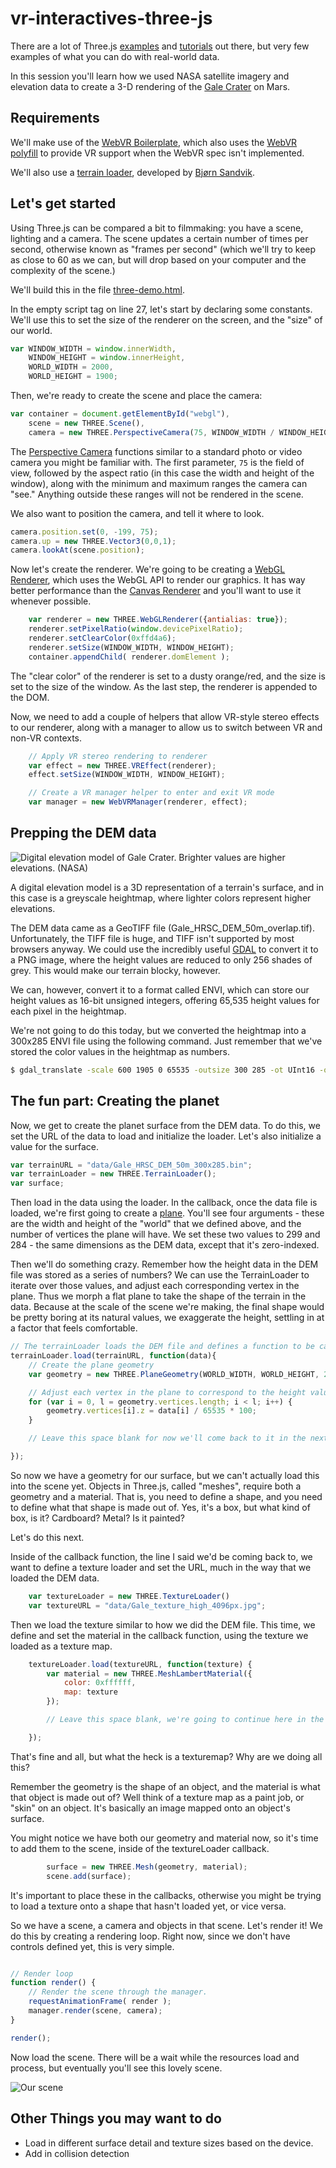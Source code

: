# vr-interactives-three-js
There are a lot of Three.js [examples](http://threejs.org/examples/) and [tutorials](http://learningthreejs.com/) out there, but very few examples of what you can do with real-world data.

In this session you'll learn how we used NASA satellite imagery and elevation data to create a 3-D rendering of the [Gale Crater](http://graphics.latimes.com/mars-gale-crater-vr/) on Mars.

## Requirements
We'll make use of the [WebVR Boilerplate](https://github.com/borismus/webvr-boilerplate), which also uses the [WebVR polyfill](https://github.com/borismus/webvr-polyfill) to provide VR support when the WebVR spec isn't implemented.

We'll also use a [terrain loader](http://blog.thematicmapping.org/2013/10/terrain-building-with-threejs.html), developed by [Bjørn Sandvik](http://blog.thematicmapping.org/).

## Let's get started
Using Three.js can be compared a bit to filmmaking: you have a scene, lighting and a camera. The scene updates a certain number of times per second, otherwise known as "frames per second" (which we'll try to keep as close to 60 as we can, but will drop based on your computer and the complexity of the scene.)

We'll build this in the file [three-demo.html](three-demo.html).

In the empty script tag on line 27, let's start by declaring some constants. We'll use this to set the size of the renderer on the screen, and the "size" of our world.

```javascript
var WINDOW_WIDTH = window.innerWidth,
    WINDOW_HEIGHT = window.innerHeight,
    WORLD_WIDTH = 2000,
    WORLD_HEIGHT = 1900;
```

Then, we're ready to create the scene and place the camera:

```javascript
var container = document.getElementById("webgl"),
    scene = new THREE.Scene(),
    camera = new THREE.PerspectiveCamera(75, WINDOW_WIDTH / WINDOW_HEIGHT, 1, 5000);
```

The [Perspective Camera](http://threejs.org/docs/#Reference/Cameras/PerspectiveCamera) functions similar to a standard photo or video camera you might be familiar with. The first parameter, `75` is the field of view, followed by the aspect ratio (in this case the width and height of the window), along with the minimum and maximum ranges the camera can "see." Anything outside these ranges will not be rendered in the scene.

We also want to position the camera, and tell it where to look.

```javascript
camera.position.set(0, -199, 75);
camera.up = new THREE.Vector3(0,0,1);
camera.lookAt(scene.position);
```

Now let's create the renderer. We're going to be creating a [WebGL Renderer](http://threejs.org/docs/#Reference/Renderers/WebGLRenderer), which uses the WebGL API to render our graphics. It has way better performance than the [Canvas Renderer](http://threejs.org/docs/#Reference/Renderers/CanvasRenderer) and you'll want to use it whenever possible.

```javascript
    var renderer = new THREE.WebGLRenderer({antialias: true});
    renderer.setPixelRatio(window.devicePixelRatio);
    renderer.setClearColor(0xffd4a6);
    renderer.setSize(WINDOW_WIDTH, WINDOW_HEIGHT);
    container.appendChild( renderer.domElement );
```

The "clear color" of the renderer is set to a dusty orange/red, and the size is set to the size of the window. As the last step, the renderer is appended to the DOM.

Now, we need to add a couple of helpers that allow VR-style stereo effects to our renderer, along with a manager to allow us to switch between VR and non-VR contexts.

```javascript
    // Apply VR stereo rendering to renderer
    var effect = new THREE.VREffect(renderer);
    effect.setSize(WINDOW_WIDTH, WINDOW_HEIGHT);

    // Create a VR manager helper to enter and exit VR mode
    var manager = new WebVRManager(renderer, effect);
```

## Prepping the DEM data
![Digital elevation model of Gale Crater. Brighter values are higher elevations. (NASA)](http://www.trbimg.com/img-562bfe79/turbine/la-mars-dem-map-20151024/600 "Digital elevation model of Gale Crater. Brighter values are higher elevations. (NASA)")

A digital elevation model is a 3D representation of a terrain's surface, and in this case is a greyscale heightmap, where lighter colors represent higher elevations.

The DEM data came as a GeoTIFF file (Gale_HRSC_DEM_50m_overlap.tif). Unfortunately, the TIFF file is huge, and TIFF isn't supported by most browsers anyway. We could use the incredibly useful [GDAL](http://www.gdal.org/) to convert it to a PNG image, where the height values are reduced to only 256 shades of grey. This would make our terrain blocky, however.

We can, however, convert it to a format called ENVI, which can store our height values as 16-bit unsigned integers, offering 65,535 height values for each pixel in the heightmap.

We're not going to do this today, but we converted the heightmap into a 300x285 ENVI file using the following command. Just remember that we've stored the color values in the heightmap as numbers.

```bash
$ gdal_translate -scale 600 1905 0 65535 -outsize 300 285 -ot UInt16 -of ENVI Gale_HRSC_DEM_50m.tif Gale_HRSC_DEM_50m.bin
```

## The fun part: Creating the planet
Now, we get to create the planet surface from the DEM data. To do this, we set the URL of the data to load and initialize the loader. Let's also initialize a value for the surface.

```javascript
var terrainURL = "data/Gale_HRSC_DEM_50m_300x285.bin";
var terrainLoader = new THREE.TerrainLoader();
var surface;
```

Then load in the data using the loader. In the callback, once the data file is loaded, we're first going to create a [plane](http://threejs.org/docs/#Reference/Extras.Geometries/PlaneGeometry). You'll see four arguments - these are the width and height of the "world" that we defined above, and the number of vertices the plane will have. We set these two values to 299 and 284 - the same dimensions as the DEM data, except that it's zero-indexed.

Then we'll do something crazy. Remember how the height data in the DEM file was stored as a series of numbers? We can use the TerrainLoader to iterate over those values, and adjust each corresponding vertex in the plane. Thus we morph a flat plane to take the shape of the terrain in the data. Because at the scale of the scene we're making, the final shape would be pretty boring at its natural values, we exaggerate the height, settling in at a factor that feels comfortable.


```javascript
// The terrainLoader loads the DEM file and defines a function to be called when the file is successfully downloaded.
terrainLoader.load(terrainURL, function(data){
    // Create the plane geometry
    var geometry = new THREE.PlaneGeometry(WORLD_WIDTH, WORLD_HEIGHT, 299, 284);

    // Adjust each vertex in the plane to correspond to the height value in the DEM file.
    for (var i = 0, l = geometry.vertices.length; i < l; i++) {
        geometry.vertices[i].z = data[i] / 65535 * 100;
    }

    // Leave this space blank for now we'll come back to it in the next section.

});
```

So now we have a geometry for our surface, but we can't actually load this into the scene yet. Objects in Three.js, called "meshes", require both a geometry and a material. That is, you need to define a shape, and you need to define what that shape is made out of. Yes, it's a box, but what kind of box, is it? Cardboard? Metal? Is it painted?

Let's do this next.

Inside of the callback function, the line I said we'd be coming back to, we want to define a texture loader and set the URL, much in the way that we loaded the DEM data.

```javascript
    var textureLoader = new THREE.TextureLoader()
    var textureURL = "data/Gale_texture_high_4096px.jpg";
```

Then we load the texture similar to how we did the DEM file. This time, we define and set the material in the callback function, using the texture we loaded as a texture map.

```javascript
    textureLoader.load(textureURL, function(texture) {
        var material = new THREE.MeshLambertMaterial({
            color: 0xffffff,
            map: texture
        });

        // Leave this space blank, we're going to continue here in the next section

    });
```

That's fine and all, but what the heck is a texturemap? Why are we doing all this?

Remember the geometry is the shape of an object, and the material is what that object is made out of? Well think of a texture map as a paint job, or "skin" on an object. It's basically an image mapped onto an object's surface.

You might notice we have both our geometry and material now, so it's time to add them to the scene, inside of the textureLoader callback.

```javascript
        surface = new THREE.Mesh(geometry, material);
        scene.add(surface);
```

It's important to place these in the callbacks, otherwise you might be trying to load a texture onto a shape that hasn't loaded yet, or vice versa.

So we have a scene, a camera and objects in that scene. Let's render it! We do this by creating a rendering loop. Right now, since we don't have controls defined yet, this is very simple.

```javascript

// Render loop
function render() {
    // Render the scene through the manager.
    requestAnimationFrame( render );
    manager.render(scene, camera);
}

render();

```

Now load the scene. There will be a wait while the resources load and process, but eventually you'll see this lovely scene.

![Our scene](https://github.com/datadesk/vr-interactives-three-js/blob/master/img/oops.png?raw=true)



## Other Things you may want to do
- Load in different surface detail and texture sizes based on the device.
- Add in collision detection